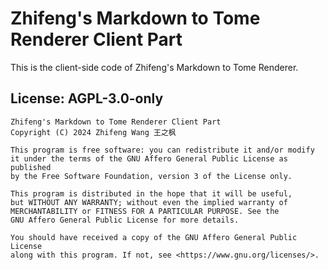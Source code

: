 # Zhifeng's Markdown to Tome Renderer Client Part

This is the client-side code of Zhifeng's Markdown to Tome Renderer.

## License: AGPL-3.0-only

```license_notice
Zhifeng's Markdown to Tome Renderer Client Part
Copyright (C) 2024 Zhifeng Wang 王之枫

This program is free software: you can redistribute it and/or modify
it under the terms of the GNU Affero General Public License as published
by the Free Software Foundation, version 3 of the License only.

This program is distributed in the hope that it will be useful,
but WITHOUT ANY WARRANTY; without even the implied warranty of
MERCHANTABILITY or FITNESS FOR A PARTICULAR PURPOSE. See the
GNU Affero General Public License for more details.

You should have received a copy of the GNU Affero General Public License
along with this program. If not, see <https://www.gnu.org/licenses/>.
```